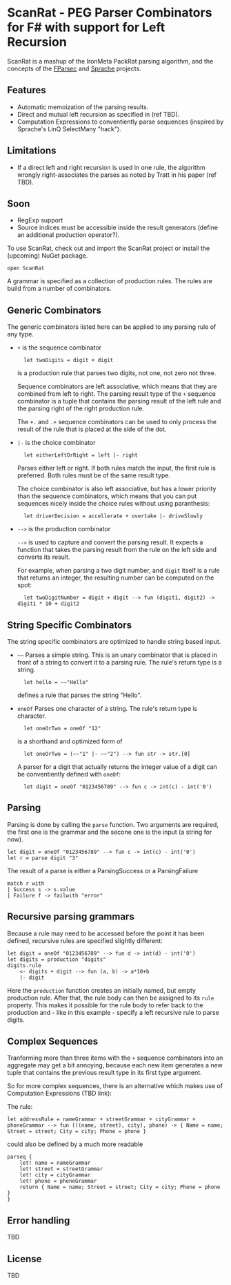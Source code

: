 # ScanRat - PEG Parser Combinators for F# with support for Left Recursion

ScanRat is a mashup of the IronMeta PackRat parsing algorithm, and the concepts of the [FParsec](http://www.quanttec.com/fparsec/) and [Sprache](https://github.com/sprache/sprache) projects.

## Features

- Automatic memoization of the parsing results.
- Direct and mutual left recursion as specified in (ref TBD).
- Computation Expressions to conventiently parse sequences (inspired by Sprache's LinQ SelectMany "hack").

## Limitations

- If a direct left and right recursion is used in one rule, the algorithm wrongly right-associates the parses as noted by Tratt in his paper (ref TBD).

## Soon

- RegExp support
- Source indices must be accessible inside the result generators (define an additional production operator?).

To use ScanRat, check out and import the ScanRat project or install the (upcoming) NuGet package.

	open ScanRat

A grammar is specified as a collection of production rules. The rules are build from a number of combinators.

## Generic Combinators

The generic combinators listed here can be applied to any parsing rule of any type.

- `+` is the sequence combinator

		let twoDigits = digit + digit

	is a production rule that parses two digits, not one, not zero not three.

	Sequence combinators are left associative, which means that they are combined from left to right. The parsing result type of the `+` sequence combinator is a tuple that contains the parsing result of the left rule and the parsing right of the right production rule.

	The `+.` and `.+` sequence combinators can be used to only process the result of the rule that is placed at the side of the dot.

- `|-` is the choice combinator

		let eitherLeftOrRight = left |- right

	Parses either left or right. If both rules match the input, the first rule is preferred. Both rules must be of the same result type.

	The choice combinator is also left associative, but has a lower priority than the sequence combinators, which means that you can put sequences nicely inside the choice rules without using paranthesis:

		let driverDecision = accellerate + overtake |- driveSlowly

- `-->` is the production combinator

	`-->` is used to capture and convert the parsing result. It expects a function that takes the parsing result from the rule on the left side and converts its result.

	For example, when parsing a two digit number, and `digit` itself is a rule that returns an integer, the resulting number can be computed on the spot:

		let twoDigitNumber = digit + digit --> fun (digit1, digit2) -> digit1 * 10 + digit2

## String Specific Combinators

The string specific combinators are optimized to handle string based input.

- `~~` Parses a simple string. This is an unary combinator that is placed in front of a string to convert it to a parsing rule. The rule's return type is a string.

		let hello = ~~"Hello"

	defines a rule that parses the string "Hello".

- `oneOf` Parses one character of a string. The rule's return type is character.

		let oneOrTwo = oneOf "12"

	is a shorthand and optimized form of

		let oneOrTwo = (~~"1" |- ~~"2") --> fun str -> str.[0]

	A parser for a digit that actually returns the integer value of a digit can
be conventiently defined with `oneOf`:

		let digit = oneOf "0123456789" --> fun c -> int(c) - int('0')

## Parsing

Parsing is done by calling the `parse` function. Two arguments are required, the first one is the grammar and the secone one is the input (a string for now).

	let digit = oneOf "0123456789" --> fun c -> int(c) - int('0')
	let r = parse digit "3"
		
The result of a parse is either a ParsingSuccess or a ParsingFailure

	match r with
	| Success s -> s.value
	| Failure f -> failwith "error"

## Recursive parsing grammars

Because a rule may need to be accessed before the point it has been defined, recursive rules are specified slightly different:

	let digit = oneOf "0123456789" --> fun d -> int(d) - int('0')
  	let digits = production "digits"
  	digits.rule
		<- digits + digit --> fun (a, b) -> a*10+b
 		|- digit

Here the `production` function creates an initially named, but empty production rule. After that, the rule body can then be assigned to its `rule` property. This makes it possible for the rule body to refer back to the production and - like in this example - specify a left recursive rule to parse digits.

## Complex Sequences

Tranforming more than three items with the `+` sequence combinators into an aggregate may get a bit annoying, because each new item generates a new tuple that contains the previous result type in its first type argument.

So for more complex sequences, there is an alternative which makes use of Computation Expressions (TBD link):

The rule:

	let addressRule = nameGrammar + streetGrammar + cityGrammar + phoneGrammar --> fun (((name, street), city), phone) -> { Name = name; Street = street; City = city; Phone = phone }

could also be defined by a much more readable

	parseq {
		let! name = nameGrammar
		let! street = streetGrammar
		let! city = cityGrammar
		let! phone = phoneGrammar
		return { Name = name; Street = street; City = city; Phone = phone }
	}

## Error handling

TBD

## License

TBD






